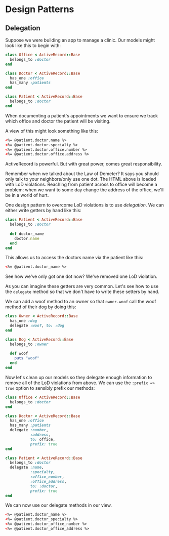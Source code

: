 # Design Patterns

## Delegation

Suppose we were building an app to manage a clinic. Our models might look like this to begin with:

```ruby
class Office < ActiveRecord::Base
  belongs_to :doctor
end

class Doctor < ActiveRecord::Base
  has_one :office
  has_many :patients
end

class Patient < ActiveRecord::Base
  belongs_to :doctor
end
```

When documenting a patient's appointments we want to ensure we
track which office and doctor the patient will be visiting.

A view of this might look something like this:

```html
<%= @patient.doctor.name %>
<%= @patient.doctor.specialty %>
<%= @patient.doctor.office.number %>
<%= @patient.doctor.office.address %>
``` 

ActiveRecord is powerful. But with great power, comes great responsibility.

Remember when we talked about the Law of Demeter? It says you should only talk to your neighbors/only use one dot.
The HTML above is loaded with LoD violations. Reaching from patient across to office will become a problem:
when we want to some day change the address of the office, we'll be in a world of hurt.

One design pattern to overcome LoD violations is to use _delegation_. We can either write getters by 
hand like this:

```ruby
class Patient < ActiveRecord::Base
  belongs_to :doctor
  
  def doctor_name
    doctor.name
  end
end
```

This allows us to access the doctors name via the patient like this:

```html
<%= @patient.doctor_name %>
```

See how we've only got one dot now? We've removed one LoD violation.

As you can imagine these getters are very common. Let's see how to use the `delegate`
method so that we don't have to write these setters by hand.

We can add a woof method to an owner so that `owner.woof` call the woof method of their dog by doing this:

```ruby
class Owner < ActiveRecord::Base
  has_one :dog
  delegate :woof, to: :dog
end

class Dog < ActiveRecord::Base
  belongs_to :owner
  
  def woof
    puts "woof"
  end
end
```

Now let's clean up our models so they delegate enough information to remove all of the LoD violations from above.
We can use the `:prefix => true` option to sensibly prefix our methods:

```ruby
class Office < ActiveRecord::Base
  belongs_to :doctor
end

class Doctor < ActiveRecord::Base
  has_one :office
  has_many :patients
  delegate :number,
           :address,
           to: office,
           prefix: true
end

class Patient < ActiveRecord::Base
  belongs_to :doctor
  delegate :name, 
           :specialty,
           :office_number, 
           :office_address, 
           to: :doctor, 
           prefix: true
end
```

We can now use our delegate methods in our view.

```html
<%= @patient.doctor_name %>
<%= @patient.doctor_specialty %>
<%= @patient.doctor_office_number %>
<%= @patient.doctor_office_address %>
```
